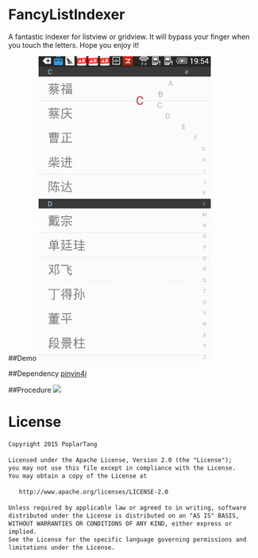 # FancyListIndexer
A fantastic indexer for listview or gridview. It will bypass your finger when you touch the letters. Hope you enjoy it!

##Demo
![](./images/demo.gif)

##Dependency
[pinyin4j](http://pinyin4j.sourceforge.net/)

##Procedure
![](http://7xnwgc.com1.z0.glb.clouddn.com/git_github_FancyListIndexer_Procedure1.png)


License
=======

    Copyright 2015 PoplarTang

    Licensed under the Apache License, Version 2.0 (the "License");
    you may not use this file except in compliance with the License.
    You may obtain a copy of the License at

       http://www.apache.org/licenses/LICENSE-2.0

    Unless required by applicable law or agreed to in writing, software
    distributed under the License is distributed on an "AS IS" BASIS,
    WITHOUT WARRANTIES OR CONDITIONS OF ANY KIND, either express or implied.
    See the License for the specific language governing permissions and
    limitations under the License.
